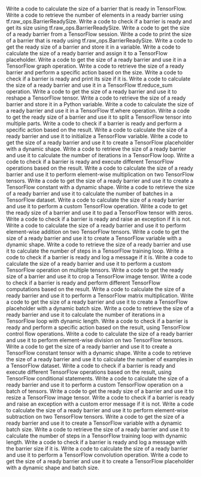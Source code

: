Write a code to calculate the size of a barrier that is ready in TensorFlow.
Write a code to retrieve the number of elements in a ready barrier using tf.raw_ops.BarrierReadySize.
Write a code to check if a barrier is ready and get its size using tf.raw_ops.BarrierReadySize.
Write a code to get the size of a ready barrier from a TensorFlow session.
Write a code to print the size of a barrier that is ready using tf.raw_ops.BarrierReadySize.
Write a code to get the ready size of a barrier and store it in a variable.
Write a code to calculate the size of a ready barrier and assign it to a TensorFlow placeholder.
Write a code to get the size of a ready barrier and use it in a TensorFlow graph operation.
Write a code to retrieve the size of a ready barrier and perform a specific action based on the size.
Write a code to check if a barrier is ready and print its size if it is.
Write a code to calculate the size of a ready barrier and use it in a TensorFlow tf.reduce_sum operation.
Write a code to get the size of a ready barrier and use it to reshape a TensorFlow tensor.
Write a code to retrieve the size of a ready barrier and store it in a Python variable.
Write a code to calculate the size of a ready barrier and use it in a TensorFlow tf.where operation.
Write a code to get the ready size of a barrier and use it to split a TensorFlow tensor into multiple parts.
Write a code to check if a barrier is ready and perform a specific action based on the result.
Write a code to calculate the size of a ready barrier and use it to initialize a TensorFlow variable.
Write a code to get the size of a ready barrier and use it to create a TensorFlow placeholder with a dynamic shape.
Write a code to retrieve the size of a ready barrier and use it to calculate the number of iterations in a TensorFlow loop.
Write a code to check if a barrier is ready and execute different TensorFlow operations based on the result.
Write a code to calculate the size of a ready barrier and use it to perform element-wise multiplication on two TensorFlow tensors.
Write a code to get the size of a ready barrier and use it to create a TensorFlow constant with a dynamic shape.
Write a code to retrieve the size of a ready barrier and use it to calculate the number of batches in a TensorFlow dataset.
Write a code to calculate the size of a ready barrier and use it to perform a custom TensorFlow operation.
Write a code to get the ready size of a barrier and use it to pad a TensorFlow tensor with zeros.
Write a code to check if a barrier is ready and raise an exception if it is not.
Write a code to calculate the size of a ready barrier and use it to perform element-wise addition on two TensorFlow tensors.
Write a code to get the size of a ready barrier and use it to create a TensorFlow variable with a dynamic shape.
Write a code to retrieve the size of a ready barrier and use it to calculate the number of steps in a TensorFlow training loop.
Write a code to check if a barrier is ready and log a message if it is.
Write a code to calculate the size of a ready barrier and use it to perform a custom TensorFlow operation on multiple tensors.
Write a code to get the ready size of a barrier and use it to crop a TensorFlow image tensor.
Write a code to check if a barrier is ready and perform different TensorFlow computations based on the result.
Write a code to calculate the size of a ready barrier and use it to perform a TensorFlow matrix multiplication.
Write a code to get the size of a ready barrier and use it to create a TensorFlow placeholder with a dynamic batch size.
Write a code to retrieve the size of a ready barrier and use it to calculate the number of iterations in a TensorFlow loop with dynamic length.
Write a code to check if a barrier is ready and perform a specific action based on the result, using TensorFlow control flow operations.
Write a code to calculate the size of a ready barrier and use it to perform element-wise division on two TensorFlow tensors.
Write a code to get the size of a ready barrier and use it to create a TensorFlow constant tensor with a dynamic shape.
Write a code to retrieve the size of a ready barrier and use it to calculate the number of examples in a TensorFlow dataset.
Write a code to check if a barrier is ready and execute different TensorFlow operations based on the result, using TensorFlow conditional statements.
Write a code to calculate the size of a ready barrier and use it to perform a custom TensorFlow operation on a batch of tensors.
Write a code to get the ready size of a barrier and use it to resize a TensorFlow image tensor.
Write a code to check if a barrier is ready and raise an exception with a custom error message if it is not.
Write a code to calculate the size of a ready barrier and use it to perform element-wise subtraction on two TensorFlow tensors.
Write a code to get the size of a ready barrier and use it to create a TensorFlow variable with a dynamic batch size.
Write a code to retrieve the size of a ready barrier and use it to calculate the number of steps in a TensorFlow training loop with dynamic length.
Write a code to check if a barrier is ready and log a message with the barrier size if it is.
Write a code to calculate the size of a ready barrier and use it to perform a TensorFlow convolution operation.
Write a code to get the size of a ready barrier and use it to create a TensorFlow placeholder with a dynamic shape and batch size.